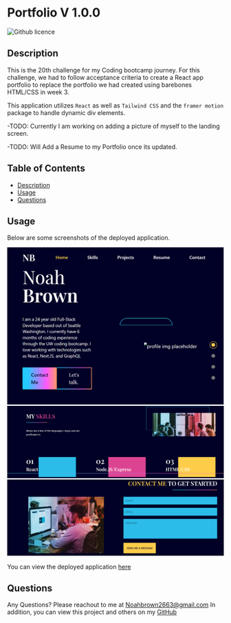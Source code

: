 # Portfolio V 1.0.0

![Github licence](http://img.shields.io/badge/license-MIT-blue.svg)
  
  
## Description
This is the 20th challenge for my Coding bootcamp journey. For this challenge, we had to follow acceptance criteria to create a React app portfolio to replace the portfolio we had created using barebones HTML/CSS in week 3.

This application utilizes `React` as well as `Tailwind CSS` and the `framer motion` package to handle dynamic div elements.

-TODO: Currently I am working on adding a picture of myself to the landing screen. 

-TODO: Will Add a Resume to my Portfolio once its updated.

## Table of Contents
* [Description](#description)
* [Usage](#usage)
* [Questions](#questions)
  
  
## Usage
Below are some screenshots of the deployed application.

![](./src/assets/screenshot.PNG)
![](./src/assets/screenshot2.PNG)
![](./src/assets/screenshot3.PNG)

You can view the deployed application [here](https://noahbrown26.github.io/Portfolio-1.0.0/)
  
## Questions
Any Questions? Please reachout to me at Noahbrown2663@gmail.com
In addition, you can view this project and others on my [GitHub](https://github.com/Noahbrown26)
